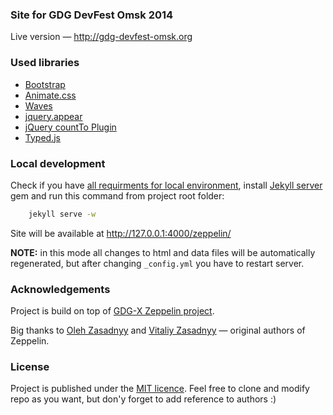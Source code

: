 ### Site for GDG DevFest Omsk 2014
Live version — http://gdg-devfest-omsk.org

### Used libraries
* [Bootstrap](https://github.com/twbs/bootstrap)
* [Animate.css](https://github.com/daneden/animate.css)
* [Waves](https://github.com/publicis-indonesia/Waves)
* [jquery.appear](https://github.com/bas2k/jquery.appear)
* [jQuery countTo Plugin](https://github.com/mhuggins/jquery-countTo)
* [Typed.js](https://github.com/mattboldt/typed.js)

### Local development

Check if you have [all requirments for local environment](http://jekyllrb.com/docs/installation/), install [Jekyll server](http://jekyllrb.com/docs/quickstart/) gem and run this command from project root folder:

```bash
    jekyll serve -w
```
Site will be available at http://127.0.0.1:4000/zeppelin/

**NOTE:** in this mode all changes to html and data files will be automatically regenerated, but after changing ```_config.yml``` you have to restart server.

### Acknowledgements
Project is build on top of [GDG-X Zeppelin project](https://github.com/gdg-x/zeppelin). 

Big thanks to [Oleh Zasadnyy](https://github.com/ozasadnyy) and [Vitaliy Zasadnyy](https://github.com/zasadnyy) — original authors of Zeppelin. 

### License
Project is published under the [MIT licence](https://github.com/gdgomsk/devfest-site/blob/gh-pages/LICENSE.txt). Feel free to clone and modify repo as you want, but don'y forget to add reference to authors :)


